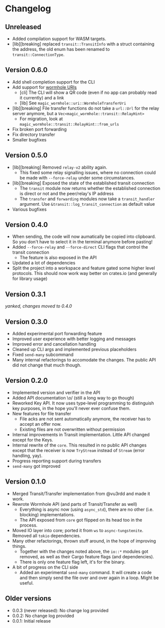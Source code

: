 # Changelog

## Unreleased

- Added compilation support for WASM targets.
- \[lib\]\[breaking\] replaced `transit::TransitInfo` with a struct containing the address, the old enum has been renamed to `transit::ConnectionType`.

## Version 0.6.0

- Add shell completion support for the CLI
- Add support for [wormhole URIs](https://github.com/magic-wormhole/magic-wormhole-protocols/pull/21)
	- \[cli\] The CLI will show a QR code (even if no app can probably read it currently) and a link
	- \[lib\] See `magic_wormhole::uri::WormholeTransferUri`
- \[lib\]\[breaking\] File transfer functions do not take a `url::Url` for the relay server anymore, but a `Vec<magic_wormhole::transit::RelayHint>`
	- For migration, look at `magic_wormhole::transit::RelayHint::from_urls`
- Fix broken port forwarding
- Fix directory transfer
- Smaller bugfixes

## Version 0.5.0

- \[lib\]\[breaking\] Removed `relay-v2` ability again.
	- This fixed some relay signalling issues, where no connection could be made with `--force-relay` under some circumstances.
- \[lib\]\[breaking\] Exposed the state of the established transit connection
	- The `transit` module now returns whether the established connection is direct or not and the peer/relay's IP address
	- The `transfer` and `forwarding` modules now take a `transit_handler` argument. Use `&transit::log_transit_connection` as default value
- Various bugfixes

## Version 0.4.0

- When sending, the code will now aumatically be copied into clipboard. So you don't have to select it in the terminal anymore before pasting!
- Added `--force-relay` and `--force-direct` CLI flags that control the transit connection
	- The feature is also exposed in the API
- Updated a lot of dependencies
- Split the project into a workspace and feature gated some higher level protocols. This should now work way better on crates.io (and generally for library usage)

## Version 0.3.1

*yanked, changes moved to 0.4.0*

## Version 0.3.0

- Added experimental port forwarding feature
- Improved user experience with better logging and messages
- Improved error and cancellation handling
- Cleaned up CLI args and implemented previous placeholders
- Fixed `send-many` subcommand
- Many internal refactorings to accomodate the changes. The public API did not change that much though.

## Version 0.2.0

- Implemented version and verifier in the API
- Added API documentation \o/ (still a long way to go though)
- Reworked Key API. It now uses type-level programming to distinguish key purposes, in the hope you'll never ever confuse them.
- New features for file transfer
	- File acks are not sent automatically anymore, the receiver has to accept an offer now.
	- Existing files are not overwritten without permission
- Internal improvements in Transit implementation. Little API changed except for the Keys.
- Internal rewrite of the `core`. This resulted in no public API changes except that the receiver is now `TryStream` instead of `Stream` (error handling, yay).
- Progress reporting support during transfers
- `send-many` got improved

## Version 0.1.0

- Merged Transit/Transfer implementation from @vu3rdd and made it work.
- Rewrote Wormhole API (and parts of Transit/Transfer as well)
	- Everything is async now (using `async_std`), there are no other (i.e. blocking) implementations.
	- The API exposed from `core` got flipped on its head too in the process.
- Moved IO layer into core; ported it from `ws` to `async-tungstenite`. Removed all `tokio` dependencies.
- Many other refactorings, thrown stuff around, in the hope of improving things.
	- Together with the changes noted above, the `io::*` modules got removed, as well as their Cargo feature flags (and dependencies).
	- There is only one feature flag left, it's for the binary.
- A bit of progress on the CLI side
	- Added an experimental `send-many` command. It will create a code and then simply send the file over and over again in a loop. Might be useful.

## Older versions

- 0.0.3 (never released): No change log provided
- 0.0.2: No change log provided
- 0.0.1: Initial release
